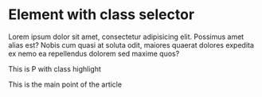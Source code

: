 <!DOCTYPE html>
<html>
<head>
<meta charset="utf-8">
<title>Simple Selectors</title>
<style>

.highlight {
  background-color: green;
}

p.highlight {
  font-style: italic;
}

.highlight.mainpoint {
  color: red;
  background-color: black;
}

</style>
</head>
<body>

<h1 class="highlight">Element with class selector</h1>
<p>Lorem ipsum dolor sit amet, consectetur adipisicing elit. Possimus amet alias est? Nobis cum quasi at soluta odit, maiores quaerat dolores expedita ex nemo ea repellendus dolorem sed maxime quos?</p>
<p class="highlight">This is P with class highlight</p>
<div class="mainpoint highlight">This is the main point of the article</div>

</body>
</html>
